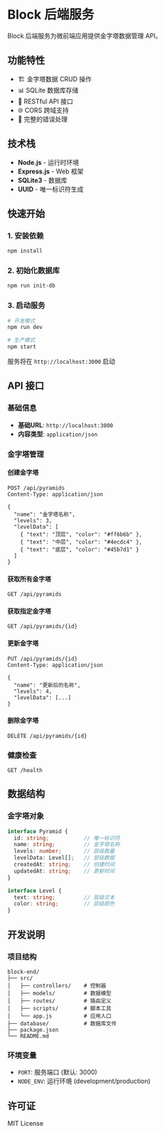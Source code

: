 # Block 后端服务

Block 后端服务为微前端应用提供金字塔数据管理 API。

## 功能特性

- 🏗️ 金字塔数据 CRUD 操作
- 📊 SQLite 数据库存储
- 🔄 RESTful API 接口
- 🌐 CORS 跨域支持
- 📝 完整的错误处理

## 技术栈

- **Node.js** - 运行时环境
- **Express.js** - Web 框架
- **SQLite3** - 数据库
- **UUID** - 唯一标识符生成

## 快速开始

### 1. 安装依赖

```bash
npm install
```

### 2. 初始化数据库

```bash
npm run init-db
```

### 3. 启动服务

```bash
# 开发模式
npm run dev

# 生产模式
npm start
```

服务将在 `http://localhost:3000` 启动

## API 接口

### 基础信息

- **基础URL**: `http://localhost:3000`
- **内容类型**: `application/json`

### 金字塔管理

#### 创建金字塔
```http
POST /api/pyramids
Content-Type: application/json

{
  "name": "金字塔名称",
  "levels": 3,
  "levelData": [
    { "text": "顶层", "color": "#ff6b6b" },
    { "text": "中层", "color": "#4ecdc4" },
    { "text": "底层", "color": "#45b7d1" }
  ]
}
```

#### 获取所有金字塔
```http
GET /api/pyramids
```

#### 获取指定金字塔
```http
GET /api/pyramids/{id}
```

#### 更新金字塔
```http
PUT /api/pyramids/{id}
Content-Type: application/json

{
  "name": "更新后的名称",
  "levels": 4,
  "levelData": [...]
}
```

#### 删除金字塔
```http
DELETE /api/pyramids/{id}
```

### 健康检查

```http
GET /health
```

## 数据结构

### 金字塔对象

```typescript
interface Pyramid {
  id: string;           // 唯一标识符
  name: string;         // 金字塔名称
  levels: number;       // 层级数量
  levelData: Level[];   // 层级数据
  createdAt: string;    // 创建时间
  updatedAt: string;    // 更新时间
}

interface Level {
  text: string;         // 层级文本
  color: string;        // 层级颜色
}
```

## 开发说明

### 项目结构

```
block-end/
├── src/
│   ├── controllers/    # 控制器
│   ├── models/         # 数据模型
│   ├── routes/         # 路由定义
│   ├── scripts/        # 脚本工具
│   └── app.js          # 应用入口
├── database/           # 数据库文件
├── package.json
└── README.md
```

### 环境变量

- `PORT`: 服务端口 (默认: 3000)
- `NODE_ENV`: 运行环境 (development/production)

## 许可证

MIT License

















